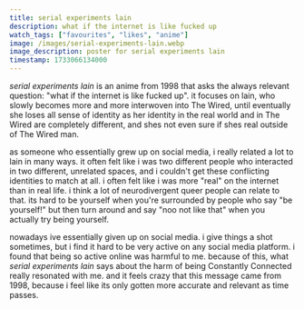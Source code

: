 ```yaml
---
title: serial experiments lain
description: what if the internet is like fucked up
watch_tags: ["favourites", "likes", "anime"]
image: /images/serial-experiments-lain.webp
image_description: poster for serial experiments lain
timestamp: 1733066134000
---
```


*serial experiments lain* is an anime from 1998 that asks the always relevant question: "what if the internet is like fucked up". it focuses on lain, who slowly becomes more and more interwoven into The Wired, until eventually she loses all sense of identity as her identity in the real world and in The Wired are completely different, and shes not even sure if shes real outside of The Wired man.

as someone who essentially grew up on social media, i really related a lot to lain in many ways. it often felt like i was two different people who interacted in two different, unrelated spaces, and i couldn't get these conflicting identities to match at all. i often felt like i was more "real" on the internet than in real life. i think a lot of neurodivergent queer people can relate to that. its hard to be yourself when you're surrounded by people who say "be yourself!" but then turn around and say "noo not like that" when you actually try being yourself.

nowadays ive essentially given up on social media. i give things a shot sometimes, but i find it hard to be very active on any social media platform. i found that being so active online was harmful to me. because of this, what *serial experiments lain* says about the harm of being Constantly Connected really resonated with me. and it feels crazy that this message came from 1998, because i feel like its only gotten more accurate and relevant as time passes.